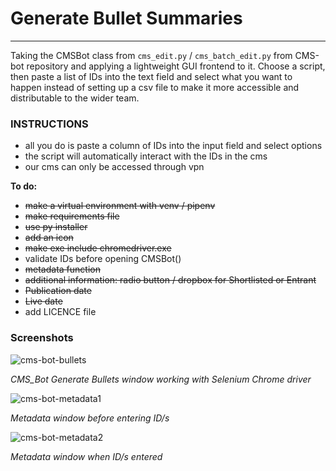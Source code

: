 
# Generate Bullet Summaries
--- 

Taking the CMSBot class from `cms_edit.py` / `cms_batch_edit.py` from CMS-bot repository and applying a lightweight GUI frontend to it. Choose a script, then paste a list of IDs into the text field and select what you want to happen instead of setting up a csv file to make it more accessible and distributable to the wider team.

### INSTRUCTIONS
- all you do is paste a column of IDs into the input field and select options
- the script will automatically interact with the IDs in the cms
- our cms can only be accessed through vpn

**To do:**
- ~~make a virtual environment with venv / pipenv~~
- ~~make requirements file~~
- ~~use py installer~~
- ~~add an icon~~
- ~~make exe include chromedriver.exe~~
- validate IDs before opening CMSBot()
- ~~metadata function~~
- ~~additional information: radio button / dropbox for Shortlisted or Entrant~~
- ~~Publication date~~
- ~~Live date~~
- add LICENCE file

### Screenshots

![cms-bot-bullets](https://user-images.githubusercontent.com/60329603/79757653-4b0dc680-8314-11ea-8166-80084a982523.JPG)

*CMS_Bot Generate Bullets window working with Selenium Chrome driver*

![cms-bot-metadata1](https://user-images.githubusercontent.com/60329603/79757671-4fd27a80-8314-11ea-8895-8a4301e7bd0c.JPG)

*Metadata window before entering ID/s*

![cms-bot-metadata2](https://user-images.githubusercontent.com/60329603/79757673-506b1100-8314-11ea-95dd-f3892f4deed3.JPG)

*Metadata window when ID/s entered*